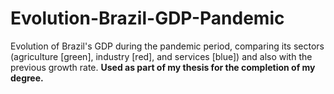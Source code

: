 # Evolution-Brazil-GDP-Pandemic
Evolution of Brazil's GDP during the pandemic period, comparing its sectors (agriculture [green], industry [red], and services [blue]) and also with the previous growth rate. 
**Used as part of my thesis for the completion of my degree.**
